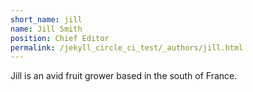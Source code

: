 ```yaml
---
short_name: jill
name: Jill Smith
position: Chief Editor
permalink: /jekyll_circle_ci_test/_authors/jill.html
---
```

Jill is an avid fruit grower based in the south of France.